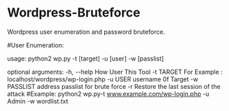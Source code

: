 # Wordpress-Bruteforce



Wordpress user enumeration and password bruteforce.

#User Enumeration:

usage: python2 wp.py -t [target] -u [user] -w [passlist]

optional arguments:
  -h, --help   How User This Tool
  -t TARGET    For Example : localhost/wordpress/wp-login.php
  -u USER      username 0f Target
  -w PASSLIST  address passlist for brute force
  -r           Restore the last session of the attack
#Example:
 python2 wp.py-t www.example.com/wp-login.php -u Admin -w wordlist.txt

